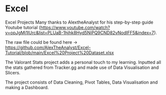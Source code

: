 # Excel
Excel Projects
Many thanks to AlextheAnalyst for his step-by-step guide Youtube tutorial (https://www.youtube.com/watch?v=opJgMj1IUrc&list=PLUaB-1hjhk8Hyd5NiPQ9CND82vNodlFF5&index=7).

The raw file could be found here -> https://github.com/AlexTheAnalyst/Excel-Tutorial/blob/main/Excel%20Project%20Dataset.xlsx 

The Valorant Stats project adds a personal touch to my learning. Inputted all the stats gathered from Tracker.gg and made use of Data Visualisation and Slicers.


The project consists of Data Cleaning, Pivot Tables, Data Visualisation and making a Dashboard. 
